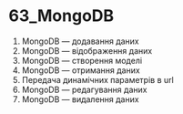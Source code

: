 # 63_MongoDB
1. MongoDB — додавання даних
2. MongoDB — відображення даних
3. MongoDB — створення моделі
4. MongoDB — отримання даних
5. Передача динамічних параметрів в url
6. MongoDB — редагування даних
7. MongoDB — видалення даних

